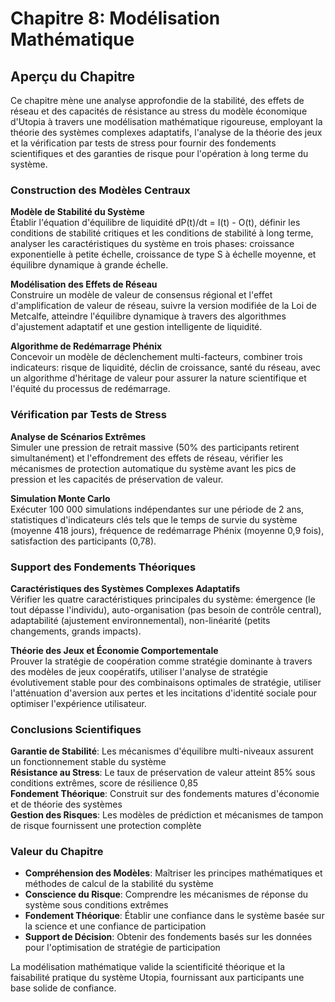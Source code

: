 # Chapitre 8: Modélisation Mathématique

## Aperçu du Chapitre

Ce chapitre mène une analyse approfondie de la stabilité, des effets de réseau et des capacités de résistance au stress du modèle économique d'Utopia à travers une modélisation mathématique rigoureuse, employant la théorie des systèmes complexes adaptatifs, l'analyse de la théorie des jeux et la vérification par tests de stress pour fournir des fondements scientifiques et des garanties de risque pour l'opération à long terme du système.

### Construction des Modèles Centraux

**Modèle de Stabilité du Système**  
Établir l'équation d'équilibre de liquidité dP(t)/dt = I(t) - O(t), définir les conditions de stabilité critiques et les conditions de stabilité à long terme, analyser les caractéristiques du système en trois phases: croissance exponentielle à petite échelle, croissance de type S à échelle moyenne, et équilibre dynamique à grande échelle.

**Modélisation des Effets de Réseau**  
Construire un modèle de valeur de consensus régional et l'effet d'amplification de valeur de réseau, suivre la version modifiée de la Loi de Metcalfe, atteindre l'équilibre dynamique à travers des algorithmes d'ajustement adaptatif et une gestion intelligente de liquidité.

**Algorithme de Redémarrage Phénix**  
Concevoir un modèle de déclenchement multi-facteurs, combiner trois indicateurs: risque de liquidité, déclin de croissance, santé du réseau, avec un algorithme d'héritage de valeur pour assurer la nature scientifique et l'équité du processus de redémarrage.

### Vérification par Tests de Stress

**Analyse de Scénarios Extrêmes**  
Simuler une pression de retrait massive (50% des participants retirent simultanément) et l'effondrement des effets de réseau, vérifier les mécanismes de protection automatique du système avant les pics de pression et les capacités de préservation de valeur.

**Simulation Monte Carlo**  
Exécuter 100 000 simulations indépendantes sur une période de 2 ans, statistiques d'indicateurs clés tels que le temps de survie du système (moyenne 418 jours), fréquence de redémarrage Phénix (moyenne 0,9 fois), satisfaction des participants (0,78).

### Support des Fondements Théoriques

**Caractéristiques des Systèmes Complexes Adaptatifs**  
Vérifier les quatre caractéristiques principales du système: émergence (le tout dépasse l'individu), auto-organisation (pas besoin de contrôle central), adaptabilité (ajustement environnemental), non-linéarité (petits changements, grands impacts).

**Théorie des Jeux et Économie Comportementale**  
Prouver la stratégie de coopération comme stratégie dominante à travers des modèles de jeux coopératifs, utiliser l'analyse de stratégie évolutivement stable pour des combinaisons optimales de stratégie, utiliser l'atténuation d'aversion aux pertes et les incitations d'identité sociale pour optimiser l'expérience utilisateur.

### Conclusions Scientifiques

**Garantie de Stabilité**: Les mécanismes d'équilibre multi-niveaux assurent un fonctionnement stable du système  
**Résistance au Stress**: Le taux de préservation de valeur atteint 85% sous conditions extrêmes, score de résilience 0,85  
**Fondement Théorique**: Construit sur des fondements matures d'économie et de théorie des systèmes  
**Gestion des Risques**: Les modèles de prédiction et mécanismes de tampon de risque fournissent une protection complète

### Valeur du Chapitre

* **Compréhension des Modèles**: Maîtriser les principes mathématiques et méthodes de calcul de la stabilité du système
* **Conscience du Risque**: Comprendre les mécanismes de réponse du système sous conditions extrêmes
* **Fondement Théorique**: Établir une confiance dans le système basée sur la science et une confiance de participation
* **Support de Décision**: Obtenir des fondements basés sur les données pour l'optimisation de stratégie de participation

La modélisation mathématique valide la scientificité théorique et la faisabilité pratique du système Utopia, fournissant aux participants une base solide de confiance.
